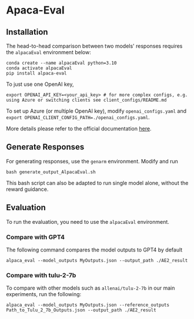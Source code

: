 # Apaca-Eval

## Installation

The head-to-head comparison between two models' responses requires the `alpacaEval` environment below:

```
conda create --name alpacaEval python=3.10
conda activate alpacaEval
pip install alpaca-eval
```

To just use one OpenAI key, 
```
export OPENAI_API_KEY=<your_api_key> # for more complex configs, e.g. using Azure or switching clients see client_configs/README.md 
```

To set up Azure (or multiple OpenAI key), modify `openai_configs.yaml` and `export OPENAI_CLIENT_CONFIG_PATH=./openai_configs.yaml`. 

More details please refer to the official documentation [here](https://github.com/tatsu-lab/alpaca_eval). 

## Generate Responses

For generating responses, use the `genarm` environment. Modify and run
```
bash generate_output_AlpacaEval.sh
```
This bash script can also be adapted to run single model alone, without the reward guidance. 

## Evaluation
To run the evaluation, you need to use the `alpacaEval` environment.

### Compare with GPT4
The following command compares the model outputs to GPT4 by default
```
alpaca_eval --model_outputs MyOutputs.json --output_path ./AE2_result
```

### Compare with tulu-2-7b

To compare with other models such as `allenai/tulu-2-7b` in our main experiments, run the following:

`alpaca_eval --model_outputs MyOutputs.json --reference_outputs Path_to_Tulu_2_7b_Outputs.json --output_path ./AE2_result`